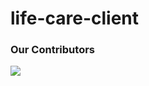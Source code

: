# life-care-client

### Our Contributors

<a href="https://github.com/YeBenLing-ZAMAN/lomusbyte-portfolio">
<img src="https://contrib.rocks/image?repo=YeBenLing-ZAMAN/life-care-client" />
</a>

